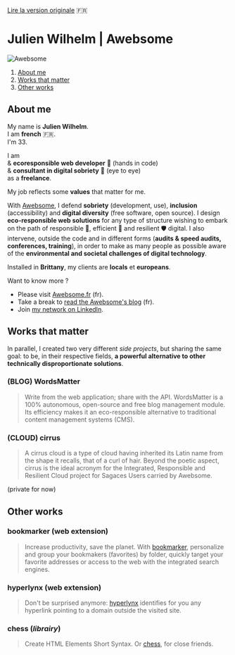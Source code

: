 [Lire la version originale](README.md)  :fr:

# Julien Wilhelm | Awebsome

![Awebsome](https://media-exp1.licdn.com/dms/image/C4D16AQE1nl5Dpm-0bQ/profile-displaybackgroundimage-shrink_200_800/0/1591301085834?e=1617235200&v=beta&t=8SwV2l2DmThiTvLFCxPPi-U97mWiEzIVAIkuiA9OeHA)

1. [About me](#about-me)
2. [Works that matter](#works-that-matter)
3. [Other works](#other-works)

## About me

My name is **Julien Wilhelm**.  
I am **french** :fr:.  
I'm 33.

I am   
& **ecoresponsible web developer** :herb: (hands in code)  
& **consultant in digital sobriety** :mega: (eye to eye)  
as a **freelance**.

My job reflects some **values** that matter for me. 

With [Awebsome](https://awebsome.fr), I defend **sobriety** (development, use), **inclusion** (accessibility) and **digital diversity** (free software, open source). I design **eco-responsible web solutions** for any type of structure wishing to embark on the path of responsible 🌿️, efficient 🚀️ and resilient 🛡️ digital. I also intervene, outside the code and in different forms (**audits & speed audits, conferences, training**), in order to make as many people as possible aware of the **environmental and societal challenges of digital technology**. 

Installed in **Brittany**, my clients are **locals** et **europeans**. 

Want to know more ?

- Please visit [Awebsome.fr](https://awebsome.fr) (fr).  
- Take a break to [read the Awebsome's blog](https://awebsome.fr/blog-awebsome/) (fr).  
- Join [my network on LinkedIn](https://www.linkedin.com/in/julien-wilhelm/).

## Works that matter

In parallel, I created two very different *side projects*, but sharing the same goal: to be, in their respective fields, **a powerful alternative to other technically disproportionate solutions**.

### (BLOG) WordsMatter
> Write from the web application; share with the API. WordsMatter is a 100% autonomous, open-source and free blog management module. Its efficiency makes it an eco-responsible alternative to traditional content management systems (CMS).

### (CLOUD) cirrus
> A cirrus cloud is a type of cloud having inherited its Latin name from the shape it recalls, that of a curl of hair. Beyond the poetic aspect, cirrus is the ideal acronym for the Integrated, Responsible and Resilient Cloud project for Sagaces Users carried by Awebsome. 

(private for now)

## Other works

### bookmarker (web extension)
> Increase productivity, save the planet. With [bookmarker](https://github.com/AwebsomeFr/bookmarker), personalize and group your bookmakers (favorites) by folder, quickly target your favorite addresses or access to the web with the integrated search engines.

### hyperlynx (web extension)
> Don't be surprised anymore: [hyperlynx](https://github.com/AwebsomeFr/hyperlynx) identifies for you any hyperlink pointing to a domain outside the visited site. 

### chess (*librairy*)
> Create HTML Elements Short Syntax. Or [chess](https://github.com/AwebsomeFr/chess), for close friends. 
